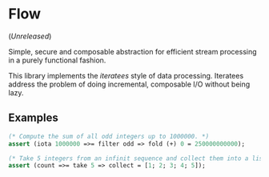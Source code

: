 # Flow

(_Unreleased_)

Simple, secure and composable abstraction for efficient stream processing in a purely
functional fashion.

This library implements the _iteratees_ style of data processing. Iteratees
address the problem of doing incremental, composable I/O without being lazy.

## Examples

```ocaml
(* Compute the sum of all odd integers up to 1000000. *)
assert (iota 1000000 =>= filter odd => fold (+) 0 = 250000000000);

(* Take 5 integers from an infinit sequence and collect them into a list. *)
assert (count =>= take 5 => collect = [1; 2; 3; 4; 5]);
```
